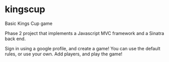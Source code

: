 kingscup
========

Basic Kings Cup game

Phase 2 project that implements a Javascript MVC framework and a Sinatra back end.

Sign in using a google profile, and create a game!  You can use the default rules, or use your own.  Add players, and play the game!
